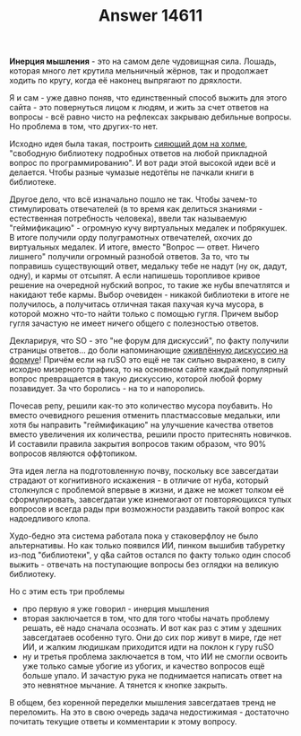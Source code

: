 ﻿---
title: "Answer 14611"
se.owner.user_id: 179379
se.owner.display_name: "Ипатьев"
se.owner.link: "https://ru.meta.stackoverflow.com/users/179379/%d0%98%d0%bf%d0%b0%d1%82%d1%8c%d0%b5%d0%b2"
se.answer_id: 14611
se.question_id: 14584
se.post_type: answer
se.is_accepted: False
---
<p><strong>Инерция мышления</strong> - это на самом деле чудовищная сила. Лошадь, которая много лет крутила мельничный жёрнов, так и продолжает ходить по кругу, когда её наконец выпрягают по дряхлости.</p>
<p>Я и сам - уже давно поняв, что единственный способ выжить для этого сайта - это повернуться лицом к людям, и жить за счет ответов на вопросы - всё равно чисто на рефлексах закрываю дебильные вопросы. Но проблема в том, что других-то нет.</p>
<p>Исходно идея была такая, построить <a href="https://ru.stackoverflow.com/tour">сияющий дом на холме</a>, &quot;свободную библиотеку подробных ответов на любой прикладной вопрос по программированию&quot;. И вот ради этой высокой идеи всё и делается. Чтобы разные чумазые недотёпы не пачкали книги в библиотеке.</p>
<p>Другое дело, что всё изначально пошло не так. Чтобы зачем-то стимулировать отвечателей (в то время как делиться знаниями - естественная потребность человека), ввели так называемую &quot;геймификацию&quot; - огромную кучу виртуальных медалек и побрякушек. В итоге получили орду полуграмотных отвечателей, охочих до виртуальных медалек. И итоге, вместо &quot;Вопрос — ответ. Ничего лишнего&quot; получили огромный разнобой ответов. За то, что ты поправишь существующий ответ, медальку тебе не надут (ну ок, дадут, одну), и кармы от отсыпят. А если напишешь торопливое кривое решение на очередной нубский вопрос, то такие же нубы впечатлятся и накидают тебе кармы. Выбор очевиден - никакой библиотеки в итоге не получилось, а получитась отличная такая пахучая куча мусора, в которой можно что-то найти только с помощью гугля. Причем выбор гугля зачастую не имеет ничего общего с полезностью ответов.</p>
<p>Декларируя, что SO - это &quot;не форум для дискуссий&quot;, по факту получили страницы ответов... до боли напоминающие <a href="https://ru.stackoverflow.com/questions/533108/">оживлённую дискуссию на формуе</a>! Причём если на ruSO это ещё не так сильно выражено, в силу исходно мизерного трафика, то на основном сайте каждый популярный вопрос превращается в такую дискуссию, которой любой форму позавидует. За что боролись - на то и напоролись.</p>
<p>Почесав репу, решили как-то это количество мусора поубавить. Но вместо очевидного решения отменить пластмассовые медальки, или хотя бы направить &quot;геймификацию&quot; на улучшение качества ответов вместо увеличения их количества, решили просто притеснять новичков. И составили правила закрытия вопросов таким образом, что 90% вопросов являются оффтопиком.</p>
<p>Эта идея легла на подготовленную почву, поскольку все завсегдатаи страдают от когнитивного искажения - в отличие от нуба, который столкнулся с проблемой впервые в жизни, и даже не может толком её сформулировать, завсегдатаи уже изнемогают от повторяющихся тупых вопросов и всегда рады при возможности раздавить такой вопрос как надоедливого клопа.</p>
<p>Худо-бедно эта система работала пока у стаковерфлоу не было альтернативы. Но как только появился ИИ, пинком вышибив табуретку из-под &quot;библиотеки&quot;, у q&amp;a сайтов остался по факту только один способ выжить - отвечать на поступающие вопросы без оглядки на великую библиотеку.</p>
<p>Но с этим есть три проблемы</p>
<ul>
<li>про первую я уже говорил - инерция мышления</li>
<li>вторая заключается в том, что для того чтобы начать проблему решать, её надо сначала осознать. И вот как раз с этим у здешних завсегдатаев особенно туго. Они до сих пор живут в мире, где нет ИИ, и жалким людишкам приходится идти на поклон к гуру ruSO</li>
<li>ну и третья проблема заключается в том, что ИИ не смогли освоить уже только самые убогие из убогих, и качество вопросов ещё больше упало. И зачастую рука не поднимается написать ответ на это невнятное мычание. А тянется к кнопке закрыть.</li>
</ul>
<p>В общем, без коренной переделки мышления завсегдатаев тренд не переломить. На это в свою очередь задача недостижимая - достаточно почитать текущие ответы и комментарии к этому вопросу.</p>
